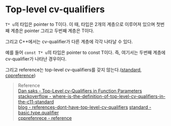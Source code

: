 # Top-level cv-qualifiers
`T* u`의 타입은 pointer to T이다. 이 때, 타입은 2개의 계층으로 이루어져 있으며 첫번째 계층은 pointer 그리고 두번째 계층은 T이다.

그리고 C++에서는 cv-qualifier가 다른 계층에 각각 나타날 수 있다. 

예를 들어 `const T* u`의 타입은 pointer to const T이다. 즉, 여기서는 두번째 계층에 cv-qualifier가 나타난 경우이다.

그리고 reference는 top-level cv-qualifiers를 갖지 않는다.([standard](https://eel.is/c++draft/basic.type.qualifier), [cppreference](https://en.cppreference.com/w/cpp/language/reference))

> Reference  
> [Dan saks - Top-Level cv-Qualifiers in Function Parameters](http://www.dansaks.com/articles/2000-02%20Top-Level%20cv-Qualifiers%20in%20Function%20Parameters.pdf)  
> [stackoverflow - where-is-the-definition-of-top-level-cv-qualifiers-in-the-c11-standard](https://stackoverflow.com/questions/24676824/where-is-the-definition-of-top-level-cv-qualifiers-in-the-c11-standard)  
> [blog - references-dont-have-top-level-cv-qualifiers](https://blog.knatten.org/2023/03/17/references-dont-have-top-level-cv-qualifiers/)
> [standard - basic.type.qualifier](https://eel.is/c++draft/basic.type.qualifier)  
> [cpprefenrece - reference](https://en.cppreference.com/w/cpp/language/reference)